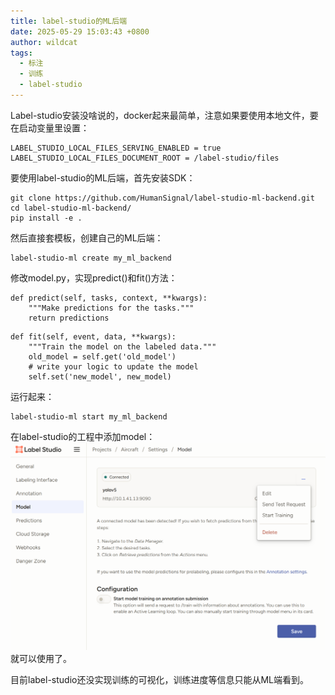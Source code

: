 ```yaml
---
title: label-studio的ML后端
date: 2025-05-29 15:03:43 +0800
author: wildcat
tags:
  - 标注
  - 训练
  - label-studio
---
```

Label-studio安装没啥说的，docker起来最简单，注意如果要使用本地文件，要在启动变量里设置：
```
LABEL_STUDIO_LOCAL_FILES_SERVING_ENABLED = true
LABEL_STUDIO_LOCAL_FILES_DOCUMENT_ROOT = /label-studio/files
```
要使用label-studio的ML后端，首先安装SDK：
```
git clone https://github.com/HumanSignal/label-studio-ml-backend.git
cd label-studio-ml-backend/
pip install -e .
```
然后直接套模板，创建自己的ML后端：

```
label-studio-ml create my_ml_backend
```

修改model.py，实现predict()和fit()方法：

```
def predict(self, tasks, context, **kwargs):
    """Make predictions for the tasks."""
    return predictions
```


```
def fit(self, event, data, **kwargs):
    """Train the model on the labeled data."""
    old_model = self.get('old_model')
    # write your logic to update the model
    self.set('new_model', new_model)
```



运行起来：

```
label-studio-ml start my_ml_backend
```

在label-studio的工程中添加model：
![](label-studio的ML后端.md_Attachments/Pasted%20image%2020250529173017.png)就可以使用了。

目前label-studio还没实现训练的可视化，训练进度等信息只能从ML端看到。